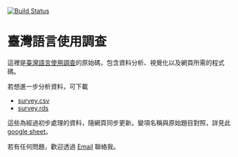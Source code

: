 [![Build Status](https://travis-ci.org/twLangSurvey/twLangSurvey.github.io.svg?branch=source)](https://travis-ci.org/twLangSurvey/twLangSurvey.github.io)

# 臺灣語言使用調查


這裡是[臺灣語言使用調查](https://twlangsurvey.github.io)的原始碼，包含資料分析、視覺化以及網頁所需的程式碼。

若想進一步分析資料，可下載

- [survey.csv](https://github.com/twLangSurvey/twlangsurvey.github.io/blob/master/data/survey.csv)
- [survey.rds](https://github.com/twLangSurvey/twlangsurvey.github.io/blob/master/data/survey.rds)

這些為經過初步處理的資料，隨網頁同步更新。變項名稱與原始題目對照，詳見此 [google sheet](https://docs.google.com/spreadsheets/d/1NbalBJPAPIzGwpVDI9fTf0q8GpCBWhVep_9aD5uQKy4/edit?usp=sharing)。

若有任何問題，歡迎透過 [Email](mailto:liao961120@gmail.com) 聯絡我。
